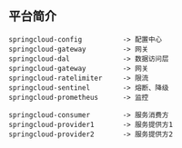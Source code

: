 ## 平台简介

    springcloud-config          -> 配置中心
    springcloud-gateway         -> 网关
    springcloud-dal             -> 数据访问层
    springcloud-gateway         -> 网关
    springcloud-ratelimiter     -> 限流
    springcloud-sentinel        -> 熔断、降级
    springcloud-prometheus      -> 监控
    
    springcloud-consumer        -> 服务消费方
    springcloud-provider1       -> 服务提供方1     
    springcloud-provider2       -> 服务提供方2
